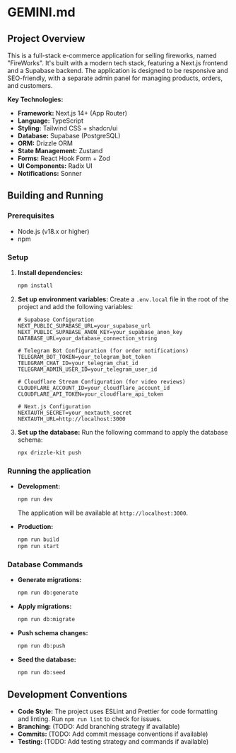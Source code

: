 # GEMINI.md

## Project Overview

This is a full-stack e-commerce application for selling fireworks, named "FireWorks". It's built with a modern tech stack, featuring a Next.js frontend and a Supabase backend. The application is designed to be responsive and SEO-friendly, with a separate admin panel for managing products, orders, and customers.

**Key Technologies:**

- **Framework:** Next.js 14+ (App Router)
- **Language:** TypeScript
- **Styling:** Tailwind CSS + shadcn/ui
- **Database:** Supabase (PostgreSQL)
- **ORM:** Drizzle ORM
- **State Management:** Zustand
- **Forms:** React Hook Form + Zod
- **UI Components:** Radix UI
- **Notifications:** Sonner

## Building and Running

### Prerequisites

- Node.js (v18.x or higher)
- npm

### Setup

1.  **Install dependencies:**

    ```bash
    npm install
    ```

2.  **Set up environment variables:**
    Create a `.env.local` file in the root of the project and add the following variables:

    ```env
    # Supabase Configuration
    NEXT_PUBLIC_SUPABASE_URL=your_supabase_url
    NEXT_PUBLIC_SUPABASE_ANON_KEY=your_supabase_anon_key
    DATABASE_URL=your_database_connection_string

    # Telegram Bot Configuration (for order notifications)
    TELEGRAM_BOT_TOKEN=your_telegram_bot_token
    TELEGRAM_CHAT_ID=your_telegram_chat_id
    TELEGRAM_ADMIN_USER_ID=your_telegram_user_id

    # Cloudflare Stream Configuration (for video reviews)
    CLOUDFLARE_ACCOUNT_ID=your_cloudflare_account_id
    CLOUDFLARE_API_TOKEN=your_cloudflare_api_token

    # Next.js Configuration
    NEXTAUTH_SECRET=your_nextauth_secret
    NEXTAUTH_URL=http://localhost:3000
    ```

3.  **Set up the database:**
    Run the following command to apply the database schema:
    ```bash
    npx drizzle-kit push
    ```

### Running the application

- **Development:**

  ```bash
  npm run dev
  ```

  The application will be available at `http://localhost:3000`.

- **Production:**
  ```bash
  npm run build
  npm run start
  ```

### Database Commands

- **Generate migrations:**
  ```bash
  npm run db:generate
  ```
- **Apply migrations:**
  ```bash
  npm run db:migrate
  ```
- **Push schema changes:**
  ```bash
  npm run db:push
  ```
- **Seed the database:**
  ```bash
  npm run db:seed
  ```

## Development Conventions

- **Code Style:** The project uses ESLint and Prettier for code formatting and linting. Run `npm run lint` to check for issues.
- **Branching:** (TODO: Add branching strategy if available)
- **Commits:** (TODO: Add commit message conventions if available)
- **Testing:** (TODO: Add testing strategy and commands if available)

